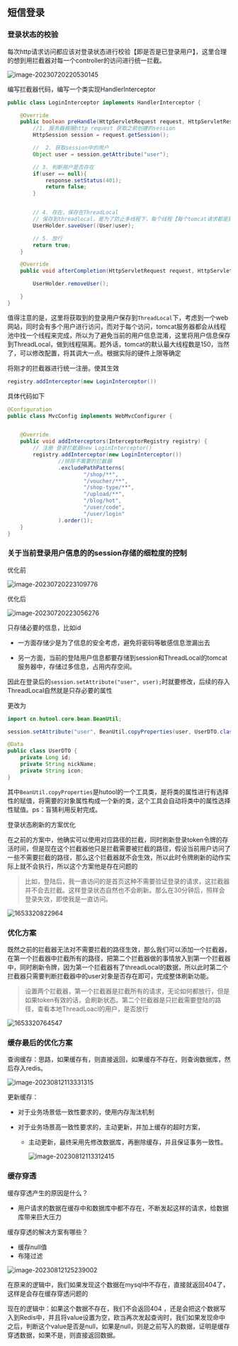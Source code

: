 ## 短信登录





### **登录状态的校验**

每次http请求访问都应该对登录状态进行校验【即是否是已登录用户】，这里合理的想到用拦截器对每一个controller的访问进行统一拦截。

![image-20230720220530145](readme/image-20230720220530145.png)

编写拦截器代码，编写一个类实现HandlerInterceptor

```java
public class LoginInterceptor implements HandlerInterceptor {

    @Override
    public boolean preHandle(HttpServletRequest request, HttpServletResponse response, Object handler) throws Exception {
        //1. 服务器根据http request 获取之前创建的session
        HttpSession session = request.getSession();

        //  2. 获取session中的用户
        Object user = session.getAttribute("user");

        // 3. 判断用户是否存在
        if(user == null){
            response.setStatus(401);
            return false;
        }


        // 4. 存在，保存在ThreadLocal
        // 保存到threadlocal，是为了防止多线程下，每个线程【每个tomcat请求都是独立的线程】拥有一个独立的session实例，防止互相干扰
        UserHolder.saveUser((User)user);

        // 5. 放行
        return true;
    }

    @Override
    public void afterCompletion(HttpServletRequest request, HttpServletResponse response, Object handler, Exception ex) throws Exception {

        UserHolder.removeUser();

    }
}

```

值得注意的是，这里将获取到的登录用户保存到`ThreadLocal`下，考虑到一个web网站，同时会有多个用户进行访问，而对于每个访问，tomcat服务器都会从线程池中找一个线程来完成，所以为了避免当前的用户信息混淆，这里将用户信息保存到ThreadLocal，做到线程隔离。题外话，tomcat的默认最大线程数是150，当然了，可以修改配置，将其调大一点。根据实际的硬件上限等确定



将刚才的拦截器进行统一注册。使其生效

```java
registry.addInterceptor(new LoginInterceptor())
```

具体代码如下

```java
@Configuration
public class MvcConfig implements WebMvcConfigurer {


    @Override
    public void addInterceptors(InterceptorRegistry registry) {
        // 注册 登录拦截器new LoginInterceptor()
        registry.addInterceptor(new LoginInterceptor())
                //排除不需要的拦截器
                .excludePathPatterns(
                        "/shop/**",
                        "/voucher/**",
                        "/shop-type/**",
                        "/upload/**",
                        "/blog/hot",
                        "/user/code",
                        "/user/login"
                ).order(1);
    }
}
```





### **关于当前登录用户信息的的session存储的细粒度的控制**

优化前

![image-20230720223109776](readme/image-20230720223109776.png)

优化后

![image-20230720223056276](readme/image-20230720223056276.png)

只存储必要的信息，比如id

- 一方面存储少是为了信息的安全考虑，避免将密码等敏感信息泄漏出去

- 另一方面，当前的登陆用户信息都要存储到session和ThreadLocal的tomcat服务器中，存储过多信息，占用内存空间。

因此在登录后的`session.setAttribute("user", user);`时就要修改，后续的存入ThreadLocal自然就是只存必要的属性

更改为

```java
import cn.hutool.core.bean.BeanUtil;

session.setAttribute("user", BeanUtil.copyProperties(user, UserDTO.class));
```

```java
@Data
public class UserDTO {
    private Long id;
    private String nickName;
    private String icon;
}
```

其中`BeanUtil.copyProperties`是hutool的一个工具类，是将类的属性进行有选择性的赋值，将需要的对象属性构成一个新的类，这个工具会自动将类中的属性选择性赋值。ps：盲猜利用反射完成。



登录状态刷新的方案优化



在之前的方案中，他确实可以使用对应路径的拦截，同时刷新登录token令牌的存活时间，但是现在这个拦截器他只是拦截需要被拦截的路径，假设当前用户访问了一些不需要拦截的路径，那么这个拦截器就不会生效，所以此时令牌刷新的动作实际上就不会执行，所以这个方案他是存在问题的

> 比如，登陆后，我一直访问的是首页这种不需要验证登录的请求，这拦截器并不会去拦截。这样登录状态自然也不会刷新。那么在30分钟后，照样会登录失效，即使我是一直访问。

![1653320822964](readme/1653320822964.png)

### 优化方案

既然之前的拦截器无法对不需要拦截的路径生效，那么我们可以添加一个拦截器，在第一个拦截器中拦截所有的路径，把第二个拦截器做的事情放入到第一个拦截器中，同时刷新令牌，因为第一个拦截器有了threadLocal的数据，所以此时第二个拦截器只需要判断拦截器中的user对象是否存在即可，完成整体刷新功能。

> 设置两个拦截器，第一个拦截器是拦截所有的请求，无论如何都放行，但是如果token有效的话，会刷新状态。第二个拦截器是只拦截需要登陆的路径，查看本地ThreadLoacl的用户，是否放行

![1653320764547](readme/1653320764547.png)





### 缓存最后的优化方案

查询缓存：思路，如果缓存有，则直接返回，如果缓存不存在，则查询数据库，然后存入redis。

![image-20230812113331315](readme/image-20230812113331315.png)

更新缓存：

- 对于业务场景低一致性要求的，使用内存淘汰机制

- 对于业务场景高一致性要求的，主动更新，并加上缓存的超时方案，

  - 主动更新，最终采用先修改数据库，再删除缓存，并且保证事务一致性。

    ![image-20230812113312415](readme/image-20230812113312415.png)

### 缓存穿透



缓存穿透产生的原因是什么？

* 用户请求的数据在缓存中和数据库中都不存在，不断发起这样的请求，给数据库带来巨大压力

缓存穿透的解决方案有哪些？

* 缓存null值
* 布隆过滤

![image-20230812125239002](readme/image-20230812125239002.png)

在原来的逻辑中，我们如果发现这个数据在mysql中不存在，直接就返回404了，这样是会存在缓存穿透问题的

现在的逻辑中：如果这个数据不存在，我们不会返回404 ，还是会把这个数据写入到Redis中，并且将value设置为空，欧当再次发起查询时，我们如果发现命中之后，判断这个value是否是null，如果是null，则是之前写入的数据，证明是缓存穿透数据，如果不是，则直接返回数据。